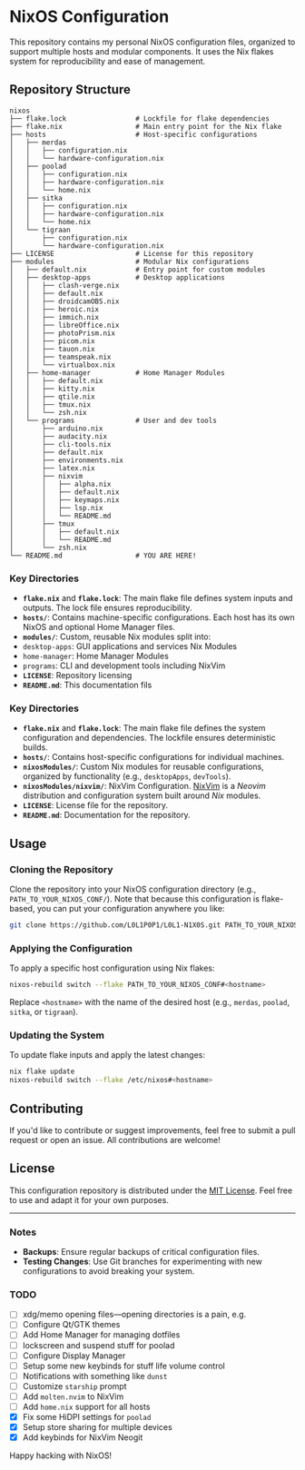# NixOS Configuration

This repository contains my personal NixOS configuration files, organized to support multiple hosts and modular components. It uses the Nix flakes system for reproducibility and ease of management.

## Repository Structure

```plaintext
nixos
├── flake.lock                 # Lockfile for flake dependencies
├── flake.nix                  # Main entry point for the Nix flake
├── hosts                      # Host-specific configurations
│   ├── merdas
│   │   ├── configuration.nix
│   │   └── hardware-configuration.nix
│   ├── poolad
│   │   ├── configuration.nix
│   │   ├── hardware-configuration.nix
│   │   └── home.nix
│   ├── sitka
│   │   ├── configuration.nix
│   │   ├── hardware-configuration.nix
│   │   └── home.nix
│   └── tigraan
│       ├── configuration.nix
│       └── hardware-configuration.nix
├── LICENSE                    # License for this repository
├── modules                    # Modular Nix configurations
│   ├── default.nix            # Entry point for custom modules
│   ├── desktop-apps           # Desktop applications
│   │   ├── clash-verge.nix
│   │   ├── default.nix
│   │   ├── droidcamOBS.nix
│   │   ├── heroic.nix
│   │   ├── immich.nix
│   │   ├── libreOffice.nix
│   │   ├── photoPrism.nix
│   │   ├── picom.nix
│   │   ├── tauon.nix
│   │   ├── teamspeak.nix
│   │   └── virtualbox.nix
│   ├── home-manager           # Home Manager Modules
│   │   ├── default.nix
│   │   ├── kitty.nix
│   │   ├── qtile.nix
│   │   ├── tmux.nix
│   │   └── zsh.nix
│   └── programs               # User and dev tools
│       ├── arduino.nix
│       ├── audacity.nix
│       ├── cli-tools.nix
│       ├── default.nix
│       ├── environments.nix
│       ├── latex.nix
│       ├── nixvim
│       │   ├── alpha.nix
│       │   ├── default.nix
│       │   ├── keymaps.nix
│       │   ├── lsp.nix
│       │   └── README.md
│       ├── tmux
│       │   ├── default.nix
│       │   └── README.md
│       └── zsh.nix
└── README.md                  # YOU ARE HERE!
```

### Key Directories 
- **`flake.nix`** and **`flake.lock`**: The main flake file defines system inputs and outputs. The lock file ensures reproducibility.
- **`hosts/`**: Contains machine-specific configurations. Each host has its own NixOS and optional Home Manager files.
- **`modules/`**: Custom, reusable Nix modules split into:
- `desktop-apps`: GUI applications and services Nix Modules
- `home-manager`: Home Manager Modules
- `programs`: CLI and development tools including NixVim
- **`LICENSE`**: Repository licensing
- **`README.md`**: This documentation fils

### Key Directories

- **`flake.nix`** and **`flake.lock`**: The main flake file defines the system configuration and dependencies. The lockfile ensures deterministic builds.
- **`hosts/`**: Contains host-specific configurations for individual machines.
- **`nixosModules/`**: Custom Nix modules for reusable configurations, organized by functionality (e.g., `desktopApps`, `devTools`).
- **`nixosModules/nixvim/`**: NixVim Configuration. [NixVim](https://github.com/nix-community/nixvim) is a *Neovim* distribution and configuration system built around *Nix* modules.
- **`LICENSE`**: License file for the repository.
- **`README.md`**: Documentation for the repository.

## Usage

### Cloning the Repository

Clone the repository into your NixOS configuration directory (e.g., `PATH_TO_YOUR_NIXOS_CONF/`). Note that because this configuration is flake-based, you can put your configuration anywhere you like:

```bash
git clone https://github.com/L0L1P0P1/L0L1-N1X0S.git PATH_TO_YOUR_NIXOS_CONF/
```

### Applying the Configuration

To apply a specific host configuration using Nix flakes:

```bash
nixos-rebuild switch --flake PATH_TO_YOUR_NIXOS_CONF#<hostname>
```

Replace `<hostname>` with the name of the desired host (e.g., `merdas`, `poolad`, `sitka`, or `tigraan`).

### Updating the System

To update flake inputs and apply the latest changes:

```bash
nix flake update
nixos-rebuild switch --flake /etc/nixos#<hostname>
```

## Contributing

If you'd like to contribute or suggest improvements, feel free to submit a pull request or open an issue. All contributions are welcome!

## License

This configuration repository is distributed under the [MIT License](LICENSE). Feel free to use and adapt it for your own purposes.

---

### Notes

- **Backups**: Ensure regular backups of critical configuration files.
- **Testing Changes**: Use Git branches for experimenting with new configurations to avoid breaking your system.

### TODO
- [ ] xdg/memo opening files—opening directories is a pain, e.g.
- [ ] Configure Qt/GTK themes
- [ ] Add Home Manager for managing dotfiles
- [ ] lockscreen and suspend stuff for poolad
- [ ] Configure Display Manager
- [ ] Setup some new keybinds for stuff life volume control
- [ ] Notifications with something like `dunst`
- [ ] Customize `starship` prompt
- [ ] Add `molten.nvim` to NixVim
- [ ] Add `home.nix` support for all hosts
- [x] Fix some HiDPI settings for `poolad`
- [x] Setup store sharing for multiple devices
- [x] Add keybinds for NixVim Neogit

Happy hacking with NixOS!
